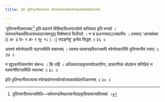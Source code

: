 ```yaml
---
title: 20 दृतिनवनीताज्यस्य श्येनप्रयोगान्तर्वर्त्याज्यकार्यार्थताधिकरणम्

---
```

‘दृतिनवनीतमाज्यम्’[^1] इति प्रकरणे विशिष्टविधानात्सोमो बाधिष्यत इति मन्यते । यतस्त्वनेकार्थविध्यसंभवादाज्यमनूद्य विशेषमात्रं विधीयते । न च प्रधानस्याऽऽज्यप्राप्तिः । तस्मात् ‘आनर्थक्या \[( अ॰ ३ पा॰ १ अ॰ ९ सू॰ १८ ) ।\] त्तदङ्गेषु’ इत्येव सिद्धम् ॥ ३६ ॥

[^1]: दृतिनवनीतभाज्यमिति—चर्मभाण्डस्थितनवनीतप्रकृतिकमाज्यमित्यर्थः ।


अवश्यं श्येनोपकारि यदाज्यमिति वक्तव्यम् । ततश्च पवमानहविराज्यमपि श्येनोपकारीति दृतिनवनीतं स्यात् ॥ ३७ ॥

न ह्युपकारित्वमात्रेण संबन्धः । किं तर्हि । अधिकारात्प्रकृतस्योपकारिणः, प्राकरणिकं चोदकेन संनिहितं न पवमानेष्टिगतमिति व्यवस्था ॥ ३८ ॥

इति दृतिनवनीताज्यस्य श्येनप्रयोगान्तर्वर्त्याज्यकार्यार्थताधिकरणम् ॥ २० ॥